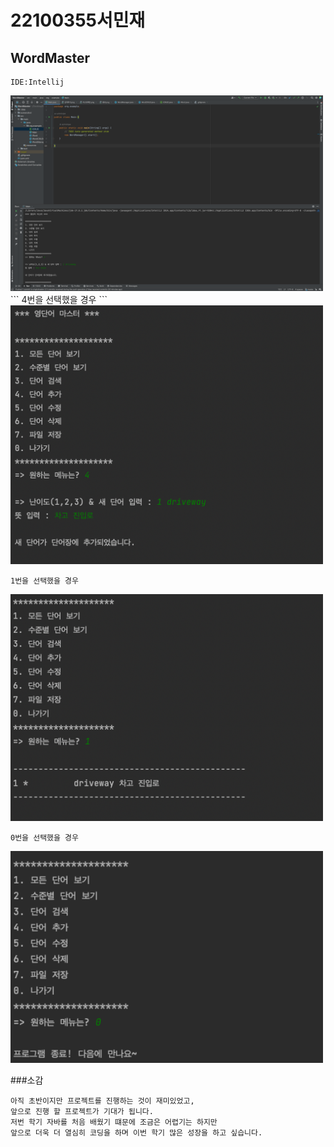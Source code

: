# 22100355서민재
## __WordMaster__

```
IDE:Intellij
```
<img src="https://github.com/suhminjae/WordMaster/blob/master/screenshot/image/IDE.png?raw=true" width="500">
```
4번을 선택했을 경우
```

<img src="https://github.com/suhminjae/WordMaster/blob/master/screenshot/image/단어추가.png?raw=true" width="500">

```
1번을 선택했을 경우
```

<img src="https://github.com/suhminjae/WordMaster/blob/master/screenshot/image/리스트확인.png?raw=true" width="500">

```
0번을 선택했을 경우
```

<img src="https://github.com/suhminjae/WordMaster/blob/master/screenshot/image/종료.png?raw=true" width="500">

###소감
```
아직 초반이지만 프로젝트를 진행하는 것이 재미있었고, 
앞으로 진행 할 프로젝트가 기대가 됩니다. 
저번 학기 자바를 처음 배웠기 떄문에 조금은 어렵기는 하지만
앞으로 더욱 더 열심히 코딩을 하며 이번 학기 많은 성장을 하고 싶습니다.
```
